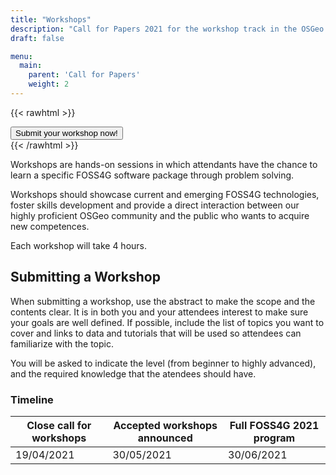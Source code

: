 ```yaml
---
title: "Workshops"
description: "Call for Papers 2021 for the workshop track in the OSGeo geospatial FOSS event"
draft: false

menu:
  main:
    parent: 'Call for Papers'
    weight: 2
---
```


{{< rawhtml >}}
        <div class="col d-flex justify-content-center">
          <a style="btn btn-primary mb-3" href="https://callforpapers.2021.foss4g.org/foss4g2021/cfp">
            <button type="button" name="button" class="btn btn-primary rounded-pill px-5 py-2 mb-5">
              Submit your workshop now!
            </button>
          </a>
        </div>
{{< /rawhtml >}}

Workshops are hands-on sessions in which attendants have the chance to learn a specific FOSS4G software package through problem solving.

Workshops should showcase current and emerging FOSS4G technologies, foster skills development and provide a direct interaction between our highly proficient OSGeo community and the public who wants to acquire new competences. 

Each workshop will take 4 hours. 

## Submitting a Workshop

When submitting a workshop, use the abstract to make the scope and the contents clear. It is in both you and your attendees interest to make sure your goals are well defined. If possible, include the list of topics you want to cover and links to data and tutorials that will be used so attendees can familiarize with the topic. 

You will be asked to indicate the level (from beginner to highly advanced), and the required knowledge that the atendees should have.

### Timeline

| Close call for workshops | Accepted workshops announced | Full FOSS4G 2021 program |
|---------------|-------------|-------------|
| 19/04/2021 | 30/05/2021 | 30/06/2021 |
